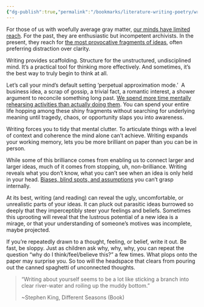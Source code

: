 ```yaml
---
{"dg-publish":true,"permalink":"/bookmarks/literature-writing-poetry/writing-is-scaffolding/","tags":["writing","adhd","bestpractices","learning","mind"]}
---
```



For those of us with woefully average gray matter, [our minds have limited reach](https://kupajo.com/eliminate-noise-in-your-mental-bandwidth/). For the past, they are enthusiastic but incompetent archivists. In the present, they reach for [the most provocative fragments of ideas](https://kupajo.com/beware-of-black-butterflies/), often preferring distraction over clarity.

Writing provides scaffolding. Structure for the unstructured, undisciplined mind. It’s a practical tool for thinking more effectively. And sometimes, it’s the best way to truly begin to think at all.

Let’s call your mind’s default setting ‘perpetual approximation mode.’  A business idea, a scrap of gossip, a trivial fact, a romantic interest, a shower argument to reconcile something long past. [We spend more time mentally rehearsing activities than actually doing them](https://kupajo.com/grow-inherently-not-apparently/). You can spend your entire life hopping among these shiny fragments without searching for underlying meaning until tragedy, chaos, or opportunity slaps you into awareness.

Writing forces you to tidy that mental clutter. To articulate things with a level of context and coherence the mind alone can’t achieve. Writing expands your working memory, lets you be more brilliant on paper than you can be in person.

While some of this brilliance comes from enabling us to connect larger and larger ideas, much of it comes from stopping, uh, non-brilliance. Writing reveals what you don’t know, what you can’t see when an idea is only held in your head. [Biases, blind spots, and assumptions](https://kupajo.com/fear-and-loneliness-cause-people-to-act-in-self-contradictory-ways/) you can’t grasp internally.

At its best, writing (and reading) can reveal the ugly, uncomfortable, or unrealistic parts of your ideas. It can pluck out parasitic ideas burrowed so deeply that they imperceptibly steer your feelings and beliefs. Sometimes this uprooting will reveal that the lustrous potential of a new idea is a mirage, or that your understanding of someone’s motives was incomplete, maybe projected.

If you’re repeatedly drawn to a thought, feeling, or belief, write it out. Be fast, be sloppy. Just as children ask why, why, why, you can repeat the question “why do I think/feel/believe this?” a few times. What plops onto the paper may surprise you. So too will the headspace that clears from pouring out the canned spaghetti of unconnected thoughts.

> “Writing about yourself seems to be a lot like sticking a branch into clear river-water and roiling up the muddy bottom.”
>
> ~Stephen King, Different Seasons (Book)

